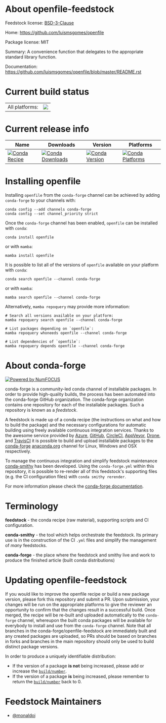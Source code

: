About openfile-feedstock
========================

Feedstock license: [BSD-3-Clause](https://github.com/conda-forge/openfile-feedstock/blob/main/LICENSE.txt)

Home: https://github.com/luismsgomes/openfile

Package license: MIT

Summary: A convenience function that delegates to the appropriate standard library function.

Documentation: https://github.com/luismsgomes/openfile/blob/master/README.rst

Current build status
====================


<table><tr><td>All platforms:</td>
    <td>
      <a href="https://dev.azure.com/conda-forge/feedstock-builds/_build/latest?definitionId=6663&branchName=main">
        <img src="https://dev.azure.com/conda-forge/feedstock-builds/_apis/build/status/openfile-feedstock?branchName=main">
      </a>
    </td>
  </tr>
</table>

Current release info
====================

| Name | Downloads | Version | Platforms |
| --- | --- | --- | --- |
| [![Conda Recipe](https://img.shields.io/badge/recipe-openfile-green.svg)](https://anaconda.org/conda-forge/openfile) | [![Conda Downloads](https://img.shields.io/conda/dn/conda-forge/openfile.svg)](https://anaconda.org/conda-forge/openfile) | [![Conda Version](https://img.shields.io/conda/vn/conda-forge/openfile.svg)](https://anaconda.org/conda-forge/openfile) | [![Conda Platforms](https://img.shields.io/conda/pn/conda-forge/openfile.svg)](https://anaconda.org/conda-forge/openfile) |

Installing openfile
===================

Installing `openfile` from the `conda-forge` channel can be achieved by adding `conda-forge` to your channels with:

```
conda config --add channels conda-forge
conda config --set channel_priority strict
```

Once the `conda-forge` channel has been enabled, `openfile` can be installed with `conda`:

```
conda install openfile
```

or with `mamba`:

```
mamba install openfile
```

It is possible to list all of the versions of `openfile` available on your platform with `conda`:

```
conda search openfile --channel conda-forge
```

or with `mamba`:

```
mamba search openfile --channel conda-forge
```

Alternatively, `mamba repoquery` may provide more information:

```
# Search all versions available on your platform:
mamba repoquery search openfile --channel conda-forge

# List packages depending on `openfile`:
mamba repoquery whoneeds openfile --channel conda-forge

# List dependencies of `openfile`:
mamba repoquery depends openfile --channel conda-forge
```


About conda-forge
=================

[![Powered by
NumFOCUS](https://img.shields.io/badge/powered%20by-NumFOCUS-orange.svg?style=flat&colorA=E1523D&colorB=007D8A)](https://numfocus.org)

conda-forge is a community-led conda channel of installable packages.
In order to provide high-quality builds, the process has been automated into the
conda-forge GitHub organization. The conda-forge organization contains one repository
for each of the installable packages. Such a repository is known as a *feedstock*.

A feedstock is made up of a conda recipe (the instructions on what and how to build
the package) and the necessary configurations for automatic building using freely
available continuous integration services. Thanks to the awesome service provided by
[Azure](https://azure.microsoft.com/en-us/services/devops/), [GitHub](https://github.com/),
[CircleCI](https://circleci.com/), [AppVeyor](https://www.appveyor.com/),
[Drone](https://cloud.drone.io/welcome), and [TravisCI](https://travis-ci.com/)
it is possible to build and upload installable packages to the
[conda-forge](https://anaconda.org/conda-forge) [anaconda.org](https://anaconda.org/)
channel for Linux, Windows and OSX respectively.

To manage the continuous integration and simplify feedstock maintenance
[conda-smithy](https://github.com/conda-forge/conda-smithy) has been developed.
Using the ``conda-forge.yml`` within this repository, it is possible to re-render all of
this feedstock's supporting files (e.g. the CI configuration files) with ``conda smithy rerender``.

For more information please check the [conda-forge documentation](https://conda-forge.org/docs/).

Terminology
===========

**feedstock** - the conda recipe (raw material), supporting scripts and CI configuration.

**conda-smithy** - the tool which helps orchestrate the feedstock.
                   Its primary use is in the construction of the CI ``.yml`` files
                   and simplify the management of *many* feedstocks.

**conda-forge** - the place where the feedstock and smithy live and work to
                  produce the finished article (built conda distributions)


Updating openfile-feedstock
===========================

If you would like to improve the openfile recipe or build a new
package version, please fork this repository and submit a PR. Upon submission,
your changes will be run on the appropriate platforms to give the reviewer an
opportunity to confirm that the changes result in a successful build. Once
merged, the recipe will be re-built and uploaded automatically to the
`conda-forge` channel, whereupon the built conda packages will be available for
everybody to install and use from the `conda-forge` channel.
Note that all branches in the conda-forge/openfile-feedstock are
immediately built and any created packages are uploaded, so PRs should be based
on branches in forks and branches in the main repository should only be used to
build distinct package versions.

In order to produce a uniquely identifiable distribution:
 * If the version of a package **is not** being increased, please add or increase
   the [``build/number``](https://docs.conda.io/projects/conda-build/en/latest/resources/define-metadata.html#build-number-and-string).
 * If the version of a package **is** being increased, please remember to return
   the [``build/number``](https://docs.conda.io/projects/conda-build/en/latest/resources/define-metadata.html#build-number-and-string)
   back to 0.

Feedstock Maintainers
=====================

* [@monaldoj](https://github.com/monaldoj/)

